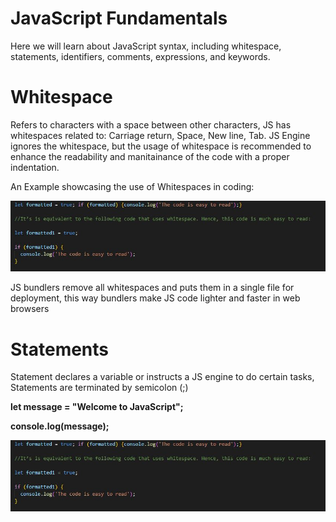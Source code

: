 # JavaScript Fundamentals

Here we will learn about JavaScript syntax, including whitespace, statements, identifiers, comments, expressions, and keywords.

# Whitespace
Refers to characters with a space between other characters, JS has whitespaces related to: Carriage return, Space, New line, Tab.
JS Engine ignores the whitespace, but the usage of whitespace is recommended to enhance the readability and manitainance of the code with a proper indentation.

An Example showcasing the use of Whitespaces in coding:

![outcome](./01.JPG)

JS bundlers remove all whitespaces and puts them in a single file for deployment, this way bundlers make JS code lighter and faster in web browsers

# Statements
Statement declares a variable or instructs a JS engine to do certain tasks, Statements are terminated by semicolon (;)

**let message = "Welcome to JavaScript";**

**console.log(message);**




![outcome](./01.JPG)

